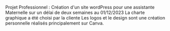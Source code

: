 Projet Professionnel : Création d'un site wordPress pour une assistante Maternelle sur un délai de deux semaines au 01/12/2023
La charte graphique a été choisi par la cliente
Les logos et le design sont une création personnelle réalisés principalement sur Canva.
